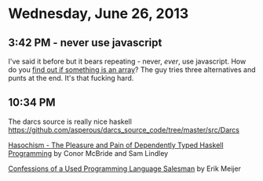 # Wednesday, June 26, 2013

## 3:42 PM - never use javascript

I've said it before but it bears repeating - never, *ever*, use javascript. How
do you [find out if something is an
array](http://blog.niftysnippets.org/2010/09/say-what.html)? The guy tries
three alternatives and punts at the end. It's that fucking hard.

## 10:34 PM

The darcs source is really nice haskell https://github.com/asperous/darcs_source_code/tree/master/src/Darcs

[Hasochism - The Pleasure and Pain of Dependently Typed Haskell Programming](/files/hasochism.pdf) by Conor McBride and Sam Lindley

[Confessions of a Used Programming Language Salesman](/files/es012-meijer.pdf) by Erik Meijer
